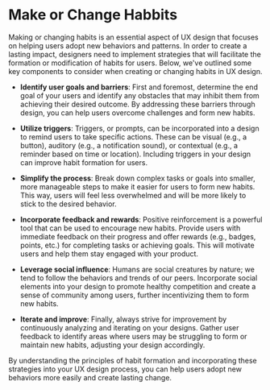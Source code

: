 # Make or Change Habbits

Making or changing habits is an essential aspect of UX design that focuses on helping users adopt new behaviors and patterns. In order to create a lasting impact, designers need to implement strategies that will facilitate the formation or modification of habits for users. Below, we've outlined some key components to consider when creating or changing habits in UX design.

- **Identify user goals and barriers**: First and foremost, determine the end goal of your users and identify any obstacles that may inhibit them from achieving their desired outcome. By addressing these barriers through design, you can help users overcome challenges and form new habits.

- **Utilize triggers**: Triggers, or prompts, can be incorporated into a design to remind users to take specific actions. These can be visual (e.g., a button), auditory (e.g., a notification sound), or contextual (e.g., a reminder based on time or location). Including triggers in your design can improve habit formation for users.

- **Simplify the process**: Break down complex tasks or goals into smaller, more manageable steps to make it easier for users to form new habits. This way, users will feel less overwhelmed and will be more likely to stick to the desired behavior.

- **Incorporate feedback and rewards**: Positive reinforcement is a powerful tool that can be used to encourage new habits. Provide users with immediate feedback on their progress and offer rewards (e.g., badges, points, etc.) for completing tasks or achieving goals. This will motivate users and help them stay engaged with your product.

- **Leverage social influence**: Humans are social creatures by nature; we tend to follow the behaviors and trends of our peers. Incorporate social elements into your design to promote healthy competition and create a sense of community among users, further incentivizing them to form new habits.

- **Iterate and improve**: Finally, always strive for improvement by continuously analyzing and iterating on your designs. Gather user feedback to identify areas where users may be struggling to form or maintain new habits, adjusting your design accordingly.

By understanding the principles of habit formation and incorporating these strategies into your UX design process, you can help users adopt new behaviors more easily and create lasting change.
